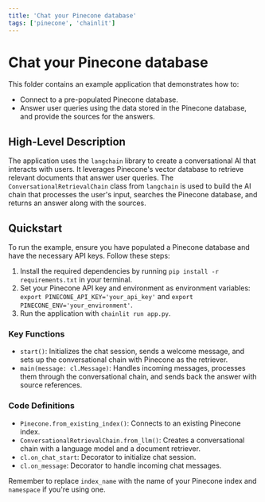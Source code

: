 ```yaml
---
title: 'Chat your Pinecone database'
tags: ['pinecone', 'chainlit']
---
```


# Chat your Pinecone database

This folder contains an example application that demonstrates how to:
- Connect to a pre-populated Pinecone database.
- Answer user queries using the data stored in the Pinecone database, and provide the sources for the answers.

## High-Level Description

The application uses the `langchain` library to create a conversational AI that interacts with users. It leverages Pinecone's vector database to retrieve relevant documents that answer user queries. The `ConversationalRetrievalChain` class from `langchain` is used to build the AI chain that processes the user's input, searches the Pinecone database, and returns an answer along with the sources.

## Quickstart

To run the example, ensure you have populated a Pinecone database and have the necessary API keys. Follow these steps:

1. Install the required dependencies by running `pip install -r requirements.txt` in your terminal.
2. Set your Pinecone API key and environment as environment variables: 
`export PINECONE_API_KEY='your_api_key'` and `export PINECONE_ENV='your_environment'`.
3. Run the application with `chainlit run app.py`.

### Key Functions

- `start()`: Initializes the chat session, sends a welcome message, and sets up the conversational chain with Pinecone as the retriever.
- `main(message: cl.Message)`: Handles incoming messages, processes them through the conversational chain, and sends back the answer with source references.

### Code Definitions

- `Pinecone.from_existing_index()`: Connects to an existing Pinecone index.
- `ConversationalRetrievalChain.from_llm()`: Creates a conversational chain with a language model and a document retriever.
- `cl.on_chat_start`: Decorator to initialize chat session.
- `cl.on_message`: Decorator to handle incoming chat messages.

Remember to replace `index_name` with the name of your Pinecone index and `namespace` if you're using one.
